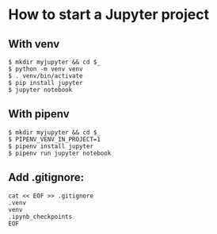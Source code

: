 # How to start a Jupyter project

## With venv

```
$ mkdir myjupyter && cd $_
$ python -m venv venv
$ . venv/bin/activate
$ pip install jupyter
$ jupyter notebook
```

## With pipenv

```
$ mkdir myjupyter && cd $_
$ PIPENV_VENV_IN_PROJECT=1
$ pipenv install jupyter
$ pipenv run jupyter notebook
```

## Add .gitignore:

```
cat << EOF >> .gitignore
.venv
venv
.ipynb_checkpoints
EOF
```
